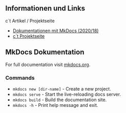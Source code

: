 ## Informationen und Links

c`t Artikel / Projektseite

* [Dokumentationen mit MkDocs (2020/18)](https://www.heise.de/select/ct/2020/18/2000809371395242374) 
* [c`t Projektseite](https://ct.de/ygyg)

## MkDocs Dokumentation

For full documentation visit [mkdocs.org](https://www.mkdocs.org).

### Commands

* `mkdocs new [dir-name]` - Create a new project.
* `mkdocs serve` - Start the live-reloading docs server.
* `mkdocs build` - Build the documentation site.
* `mkdocs -h` - Print help message and exit.
